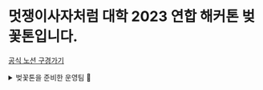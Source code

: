 # 멋쟁이사자처럼 대학 2023 연합 해커톤 벚꽃톤입니다. 




 [공식 노션 구경가기](https://bit.ly/blossomT)



<details>
<summary>벚꽃톤을 준비한 운영팀 👀</summary>
<div>


| 이름 | 파트 | 학교 |
| :---: | :---: | :---: |
| 서희찬 | 총괄 | 동국대학교 |
| 권은빈 | 기획팀장 | 덕성여자대학교 |
| 이자민 | 홍보팀장 | 한성대학교 |
| 최혁순 | 총무팀장 | 광운대학교 |
| 김동윤 | 기획 | 광운대학교 |
| 이서진 | 기획 | 덕성여자대학교 |
| 이여원 | 기획 | 동국대학교 |
| 이혜린 | 기획 | 상명대학교 |
| 김윤미 | 기획 | 숭실대학교 |
| 서채연 | 기획 | 숭실대학교 |
| 이현승 | 기획 | 한성대학교 |
| 구가영 | 홍보 | 한성대학교 |
| 김채이 | 홍보 | 덕성여자대학교 |
| 이대호 | 홍보 | 한서대학교 |
| 김지훈 | 총무 | 상명대학교 |
| 전형준 | 총무 | 한서대학교 |

</div>
</details>